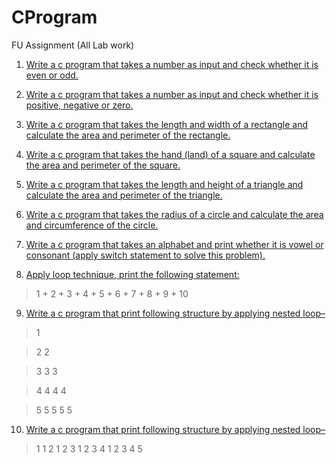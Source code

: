 # CProgram
FU Assignment (All Lab work)

1. [Write a c program that takes a number as input and check whether it is even or odd.](https://github.com/atiqrs/CProgram/blob/master/01.even_or_odd.c)

2. [Write a c program that takes a number as input and check whether it is positive, negative
or zero.](https://github.com/atiqrs/CProgram/blob/master/02.check%20positive%2C%20negative%20or%20zero.c)

3. [Write a c program that takes the length and width of a rectangle and calculate the area
and perimeter of the rectangle.](https://github.com/atiqrs/CProgram/blob/master/03.area%20and%20perimeter%20of%20rectangle.c)

4. [Write a c program that takes the hand (land) of a square and calculate the area and
perimeter of the square.](https://github.com/atiqrs/CProgram/blob/master/04.area%20and%20perimeter%20of%20the%20square.c)

5. [Write a c program that takes the length and height of a triangle and calculate the area and
perimeter of the triangle.](https://github.com/atiqrs/CProgram/blob/master/05.area%20and%20perimeter%20of%20the%20triangle.c)

6. [Write a c program that takes the radius of a circle and calculate the area and circumference of the
circle.](https://github.com/atiqrs/CProgram/blob/master/06.area%20and%20circumference%20of%20the%20circle.c)

7. [Write a c program that takes an alphabet and print whether it is vowel or consonant (apply switch
statement to solve this problem).](https://github.com/atiqrs/CProgram/blob/master/07.print%20alphabet%20is%20vowel%20or%20consonant.c)

8. [Apply loop technique, print the following statement:](https://github.com/atiqrs/CProgram/blob/master/08.Loop.c) 
 > 1 + 2 + 3 + 4 + 5 + 6 + 7 + 8 + 9 + 10

9. [Write a c program that print following structure by applying nested loop–](https://github.com/atiqrs/CProgram/blob/master/09.NestedLoopOne.c)

>1

>2		2

>3 	3 	3

>4 	4 	4 	4

>5 	5 	5 	5 	5

10. [Write a c program that print following structure by applying nested loop–](https://github.com/atiqrs/CProgram/blob/master/10.NestedLoopTwo.c)
>1
>1 2
>1 2 3
>1 2 3 4
>1 2 3 4 5
